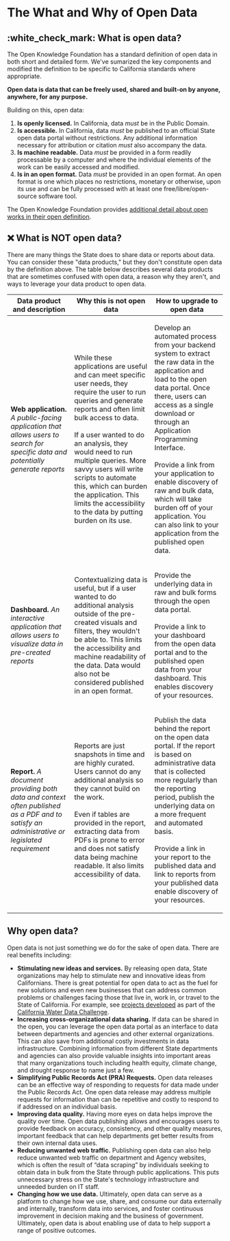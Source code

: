 # The What and Why of Open Data

## :white\_check\_mark: What is open data?

The Open Knowledge Foundation has a standard definition of open data in both short and detailed form. We've sumarized the key components and modified the definition to be specific to California standards where appropriate.

**Open data is data that can be freely used, shared and built-on by anyone, anywhere, for any purpose.**

Building on this, open data:

1. **Is openly licensed.** In California, data _must_ be in the Public Domain.
2. **Is accessible.** In California, data _must_ be published to an official State open data portal without restrictions. Any additional information necessary for attribution or citation _must_ also accompany the data.
3. **Is machine readable.** Data _must_ be provided in a form readily processable by a computer and where the individual elements of the work can be easily accessed and modified.
4. **Is in an open format.** Data _must_ be provided in an open format. An open format is one which places no restrictions, monetary or otherwise, upon its use and can be fully processed with at least one free/libre/open-source software tool.

The Open Knowledge Foundation provides [additional detail about open works in their open definition](https://opendefinition.org/od/2.1/en/).

## :x: What is NOT open data?

There are many things the State does to share data or reports about data. You can consider these "data products," but they don't constitute open data by the definition above. The table below describes several data products that are sometimes confused with open data, a reason why they aren't, and ways to leverage your data product to open data.

| Data product and description                                                                                                                 | Why this is not open data                                                                                                                                                                                                                                                                                                                                                                                                        | How to upgrade to open data                                                                                                                                                                                                                                                                                                                                                                                                                            |
| -------------------------------------------------------------------------------------------------------------------------------------------- | -------------------------------------------------------------------------------------------------------------------------------------------------------------------------------------------------------------------------------------------------------------------------------------------------------------------------------------------------------------------------------------------------------------------------------- | ------------------------------------------------------------------------------------------------------------------------------------------------------------------------------------------------------------------------------------------------------------------------------------------------------------------------------------------------------------------------------------------------------------------------------------------------------ |
| **Web application.** _A public-facing application that allows users to search for specific data and potentially generate reports_            | <p>While these applications are useful and can meet specific user needs, they require the user to run queries and generate reports and often limit bulk access to data. <br><br>If a user wanted to do an analysis, they would need to run multiple queries. More savvy users will write scripts to automate this, which can burden the application. This limits the accessibility to the data by putting burden on its use.</p> | <p>Develop an automated process from your backend system to extract the raw data in the application and load to the open data portal. Once there, users can access as a single download or through an Application Programming Interface.<br><br>Provide a link from your application to enable discovery of raw and bulk data, which will take burden off of your application. You can also link to your application from the published open data.</p> |
| **Dashboard.** _An interactive application that allows users to visualize data in pre-created reports_                                       | Contextualizing data is useful, but if a user wanted to do additional analysis outside of the pre-created visuals and filters, they wouldn't be able to. This limits the accessibility and machine readability of the data. Data would also not be considered published in an open format.                                                                                                                                       | <p>Provide the underlying data in raw and bulk forms through the open data portal. <br><br>Provide a link to your dashboard from the open data portal and to the published open data from your dashboard. This enables discovery of your resources.</p>                                                                                                                                                                                                |
| **Report.** _A document providing both data and context often published as a PDF and to satisfy an administrative or legislated requirement_ | <p>Reports are just snapshots in time and are highly curated. Users cannot do any additional analysis so they cannot build on the work. <br><br>Even if tables are provided in the report, extracting data from PDFs is prone to error and does not satisfy data being machine readable. It also limits accessibility of data.</p>                                                                                               | <p>Publish the data behind the report on the open data portal. If the report is based on administrative data that is collected more regularly than the reporting period, publish the underlying data on a more frequent and automated basis.<br><br>Provide a link in your report to the published data and link to reports from your published data enable discovery of your resources.</p>                                                           |

## Why open data?

Open data is not just something we do for the sake of open data. There are real benefits including:

* **Stimulating new ideas and services.** By releasing open data, State organizations may help to stimulate new and innovative ideas from Californians. There is great potential for open data to act as the fuel for new solutions and even new businesses that can address common problems or challenges facing those that live in, work in, or travel to the State of California. For example, see [projects developed](https://waterdatacollaborative.github.io/project/) as part of the [California Water Data Challenge](https://waterchallenge.data.ca.gov).
* **Increasing cross-organizational data sharing.** If data can be shared in the open, you can leverage the open data portal as an interface to data between departments and agencies and other external organizations. This can also save from additional costly investments in data infrastructure. Combining information from different State departments and agencies can also provide valuable insights into important areas that many organizations touch including health equity, climate change, and drought response to name just a few.
* **Simplifying Public Records Act (PRA) Requests.** Open data releases can be an effective way of responding to requests for data made under the Public Records Act. One open data release may address multiple requests for information than can be repetitive and costly to respond to if addressed on an individual basis.
* **Improving data quality.** Having more eyes on data helps improve the quality over time. Open data publishing allows and encourages users to provide feedback on accuracy, consistency, and other quality measures, important feedback that can help departments get better results from their own internal data uses.&#x20;
* **Reducing unwanted web traffic.** Publishing open data can also help reduce unwanted web traffic on department and Agency websites, which is often the result of “data scraping” by individuals seeking to obtain data in bulk from the State through public applications. This puts unnecessary stress on the State's technology infrastructure and unneeded burden on IT staff.
* **Changing how we use data.** Ultimately, open data can serve as a platform to change how we use, share, and consume our data externally and internally, transform data into services, and foster continuous improvement in decision making and the business of government. Ultimately, open data is about enabling use of data to help support a range of positive outcomes.

